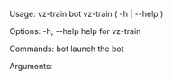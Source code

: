 Usage:
    vz-train bot
    vz-train ( -h | --help )

Options:
    -h, --help              help for vz-train
    
Commands:
    bot                     launch the bot
    
Arguments:
